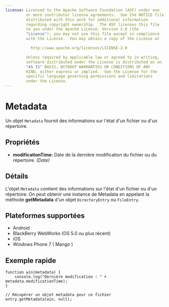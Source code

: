 ```yaml
---
license: Licensed to the Apache Software Foundation (ASF) under one
         or more contributor license agreements.  See the NOTICE file
         distributed with this work for additional information
         regarding copyright ownership.  The ASF licenses this file
         to you under the Apache License, Version 2.0 (the
         "License"); you may not use this file except in compliance
         with the License.  You may obtain a copy of the License at

           http://www.apache.org/licenses/LICENSE-2.0

         Unless required by applicable law or agreed to in writing,
         software distributed under the License is distributed on an
         "AS IS" BASIS, WITHOUT WARRANTIES OR CONDITIONS OF ANY
         KIND, either express or implied.  See the License for the
         specific language governing permissions and limitations
         under the License.
---
```


Metadata
========

Un objet `Metadata` fournit des informations sur l'état d'un fichier ou d'un répertoire.

Propriétés
----------

- __modificationTime:__ Date de la dernière modification du fichier ou du répertoire. _(Date)_

Détails
-------

L'objet `Metadata` contient des informations sur l'état d'un fichier ou d'un répertoire.  On peut obtenir une instance de Metadata en appelant la méthode __getMetadata__ d'un objet `DirectoryEntry` ou `FileEntry`.

Plateformes supportées
----------------------

- Android
- BlackBerry WebWorks (OS 5.0 ou plus récent)
- iOS
- Windows Phone 7 ( Mango )

Exemple rapide
--------------

	function win(metadata) {
		console.log("Dernière modification : " + metadata.modificationTime);
	}
	
	// Récupérer un objet metadata pour ce fichier
	entry.getMetadata(win, null);